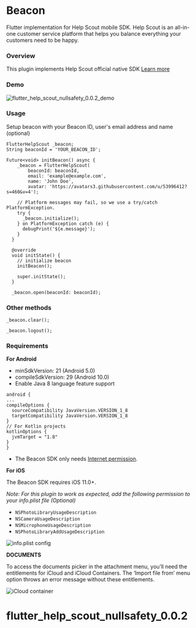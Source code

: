 # Beacon

Flutter implementation for Help Scout mobile SDK. Help Scout is an all-in-one customer service platform that helps you balance everything your customers need to be happy.

### Overview 
This plugin implements Help Scout official native SDK [Learn more](https://developer.helpscout.com/beacon-2/)

### Demo
![flutter_help_scout_nullsafety_0.0.2_demo](https://user-images.githubusercontent.com/53996412/103737367-63348b80-4ff2-11eb-835c-fddbba85b20c.gif)

### Usage
Setup beacon with your Beacon ID, user's email address and name (optional)

```
FlutterHelpScout _beacon;
String beaconId = 'YOUR_BEACON_ID';

Future<void> initBeacon() async {
    _beacon = FlutterHelpScout(
        beaconId: beaconId,
        email: 'example@example.com',
        name: 'John Doe',
        avatar: 'https://avatars3.githubusercontent.com/u/53996412?s=460&v=4');

    // Platform messages may fail, so we use a try/catch PlatformException.
    try {
      _beacon.initialize();
    } on PlatformException catch (e) {
      debugPrint('${e.message}');
    }
  }

  @override
  void initState() {
    // initialize beacon
    initBeacon();

    super.initState();
  }

  _beacon.open(beaconId: beaconId);
  ```

### Other methods
`_beacon.clear();`

`_beacon.logout();`

### Requirements
**For Android**
- minSdkVersion: 21 (Android 5.0)
- compileSdkVersion: 29 (Android 10.0)
- Enable Java 8 language feature support

```
android {
...
compileOptions {
  sourceCompatibility JavaVersion.VERSION_1_8
  targetCompatibility JavaVersion.VERSION_1_8
}
// For Kotlin projects
kotlinOptions {
  jvmTarget = "1.8"
}
}
```
- The Beacon SDK only needs [Internet permission](https://developer.android.com/training/basics/network-ops/connecting).


**For iOS**

The Beacon SDK requires iOS 11.0+.

*Note: For this plugin to work as expected, add the following permission to your info.plist file (Optional)*

- `NSPhotoLibraryUsageDescription`
- `NSCameraUsageDescription`
- `NSMicrophoneUsageDescription`
- `NSPhotoLibraryAddUsageDescription`

![info.plist config](https://github.com/helpscout/HSAttachmentPicker/raw/master/picker_photos_permissions.png)

**DOCUMENTS**

To access the documents picker in the attachment menu, you’ll need the entitlements for iCloud and iCloud Containers. The ‘Import file from’ menu option throws an error message without these entitlements.

![iCloud container](https://github.com/helpscout/HSAttachmentPicker/raw/master/picker_icloud_permissions.png)

# flutter_help_scout_nullsafety_0.0.2
